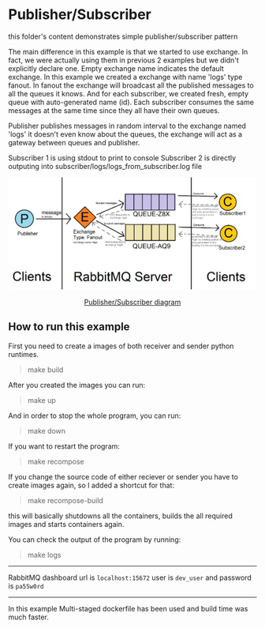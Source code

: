 # Publisher/Subscriber

this folder's content demonstrates simple publisher/subscriber pattern

The main difference in this example is that we started to use exchange. In fact, we were actually using them in previous 2 examples but we didn't explicitly declare one. Empty exchange name indicates the default exchange. In this example we created a exchange with name 'logs' type fanout.
In fanout the exchange will broadcast all the published messages to all the queues it knows. And for each subscriber, we created fresh, empty queue with auto-generated name (id). Each subscriber consumes the same messages at the same time since they all have their own queues.

Publisher publishes messages in random interval to the exchange named 'logs' it doesn't even know about the queues, the exchange will act as a gateway between queues and publisher.

Subscriber 1 is using stdout to print to console
Subscriber 2 is directly outputing into subscriber/logs/logs_from_subscriber.log file

![Publisher/Subscriber](/PublishAndSubscribe/FanoutPublisherSubscriber.png)
<p align="center">
    <a href="/PublishAndSubscribe/FanoutPublisherSubscriber.png">Publisher/Subscriber diagram</a></p>

## How to run this example

First you need to create a images of both receiver and sender python runtimes.
> make build

After you created the images you can run:
> make up

And in order to stop the whole program, you can run:
> make down


If you want to restart the program:
> make recompose


If you change the source code of either reciever or sender
you have to create images again, so I added a shortcut for that:
> make recompose-build

this will basically shutdowns all the containers, builds the all required images and starts containers again.

You can check the output of the program by running:
> make logs

---
RabbitMQ dashboard url is `localhost:15672` user is `dev_user` and password is `pa55w0rd`

---
In this example Multi-staged dockerfile has been used and build time was much faster.